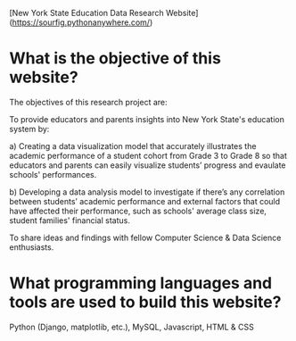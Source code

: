 [New York State Education Data Research Website] (https://sourfig.pythonanywhere.com/)
# What is the objective of this website?
The objectives of this research project are:

To provide educators and parents insights into New York State's education system by:

a) Creating a data visualization model that accurately illustrates the academic performance of a student cohort from Grade 3 to Grade 8 so that educators and parents can easily visualize students’ progress and evaulate schools' performances.

b) Developing a data analysis model to investigate if there’s any correlation between students’ academic performance and external factors that could have affected their performance, such as schools' average class size, student families' financial status.

To share ideas and findings with fellow Computer Science & Data Science enthusiasts.

# What programming languages and tools are used to build this website?
Python (Django, matplotlib, etc.), MySQL, Javascript, HTML & CSS
